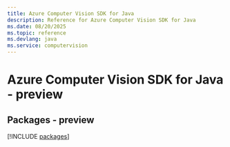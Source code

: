 ```yaml
---
title: Azure Computer Vision SDK for Java
description: Reference for Azure Computer Vision SDK for Java
ms.date: 08/20/2025
ms.topic: reference
ms.devlang: java
ms.service: computervision
---
```

# Azure Computer Vision SDK for Java - preview
## Packages - preview
[!INCLUDE [packages](computer-vision-index.md)]